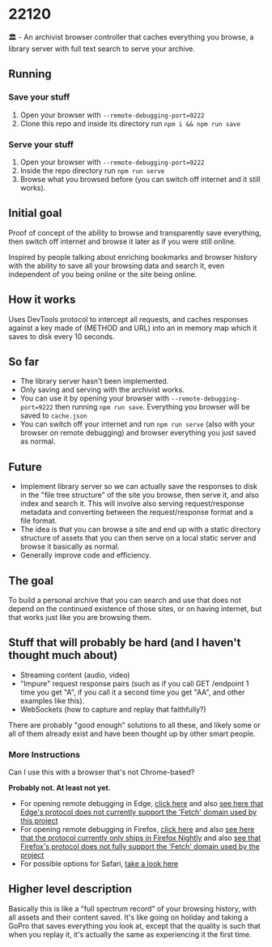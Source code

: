 # 22120

:classical_building: - An archivist browser controller that caches everything you browse, a library server with full text search to serve your archive. 

## Running

### Save your stuff

1. Open your browser with `--remote-debugging-port=9222` 
2. Clone this repo and inside its directory run `npm i && npm run save`

### Serve your stuff

1. Open your browser with `--remote-debugging-port=9222` 
2. Inside the repo directory run `npm run serve`
3. Browse what you browsed before (you can switch off internet and it still works).

## Initial goal

Proof of concept of the ability to browse and transparently save everything, then switch off internet and browse it later as if you were still online.

Inspired by people talking about enriching bookmarks and browser history with the ability to save all your browsing data and search it, even independent of you being online or the site being online.

## How it works

Uses DevTools protocol to intercept all requests, and caches responses against a key made of (METHOD and URL) into an in memory map which it saves to disk every 10 seconds.

## So far

- The library server hasn't been implemented.
- Only saving and serving with the archivist works. 
- You can use it by opening your browser with `--remote-debugging-port=9222` then running `npm run save`. Everything you browser will be saved to `cache.json`
- You can switch off your internet and run `npm run serve` (also with your browser on remote debugging) and browser everything you just saved as normal.

## Future

- Implement library server so we can actually save the responses to disk in the "file tree structure" of the site you browse, then serve it, and also index and search it. This will involve also serving request/response metadata and converting between the request/response format and a file format. 
- The idea is that you can browse a site and end up with a static directory structure of assets that you can then serve on a local static server and browse it basically as normal. 
- Generally improve code and efficiency.

## The goal

To build a personal archive that you can search and use that does not depend on the continued existence of those sites, or on having internet, but that works just like you are browsing them.

## Stuff that will probably be hard (and I haven't thought much about)

- Streaming content (audio, video)
- "Impure" request response pairs (such as if you call GET /endpoint 1 time you get "A", if you call it a second time you get "AA", and other examples like this).
- WebSockets (how to capture and replay that faithfully?)

There are probably "good enough" solutions to all these, and likely some or all of them already exist and have been thought up by other smart people.

### More Instructions

Can I use this with a browser that's not Chrome-based? 

**Probably not. At least not yet.**

- For opening remote debugging in Edge, [click here](https://docs.microsoft.com/en-us/microsoft-edge/devtools-protocol/) and also [see here that Edge's protocol does not currently support the 'Fetch' domain used by this project](https://docs.microsoft.com/en-us/microsoft-edge/devtools-protocol/0.2/http)
- For opening remote debugging in Firefox, [click here](https://developer.mozilla.org/en-US/docs/Tools/Remote_Debugging) and also [see here that the protocol currently only ships in Firefox Nightly](https://firefox-source-docs.mozilla.org/remote/Usage.html) and also [see that Firefox's protocol does not fully support the 'Fetch' domain used by the project](https://bugzilla.mozilla.org/buglist.cgi?product=Remote%20Protocol&component=Fetch&resolution=---)
- For possible options for Safari, [take a look here](https://github.com/google/ios-webkit-debug-proxy)

## Higher level description

Basically this is like a "full spectrum record" of your browsing history, with all assets and their content saved. It's like going on holiday and taking a GoPro that saves everything you look at, except that the quality is such that when you replay it, it's actually the same as experiencing it the first time.


